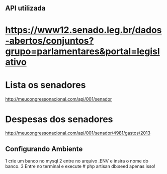 ## API utilizada 

# https://www12.senado.leg.br/dados-abertos/conjuntos?grupo=parlamentares&portal=legislativo

# Lista os senadores 
http://meucongressonacional.com/api/001/senador
# Despesas dos senadores 
http://meucongressonacional.com/api/001/senador/4981/gastos/2013

## Configurando Ambiente
1 crie um banco no mysql
2 entre no arquivo .ENV e insira o nome do banco.
3 Entre no terminal e execute # php artisan db:seed
apenas isso!
